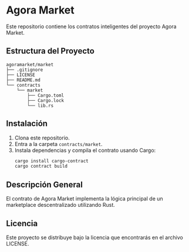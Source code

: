 # Agora Market

Este repositorio contiene los contratos inteligentes del proyecto Agora Market.

## Estructura del Proyecto

```
agoramarket/market
├── .gitignore
├── LICENSE
├── README.md
└── contracts
    └── market
        ├── Cargo.toml
        ├── Cargo.lock
        └── lib.rs
```

## Instalación

1. Clona este repositorio.
2. Entra a la carpeta `contracts/market`.
3. Instala dependencias y compila el contrato usando Cargo:
   ```bash
   cargo install cargo-contract
   cargo contract build
   ```

## Descripción General

El contrato de Agora Market implementa la lógica principal de un marketplace descentralizado utilizando Rust.

## Licencia

Este proyecto se distribuye bajo la licencia que encontrarás en el archivo LICENSE.
